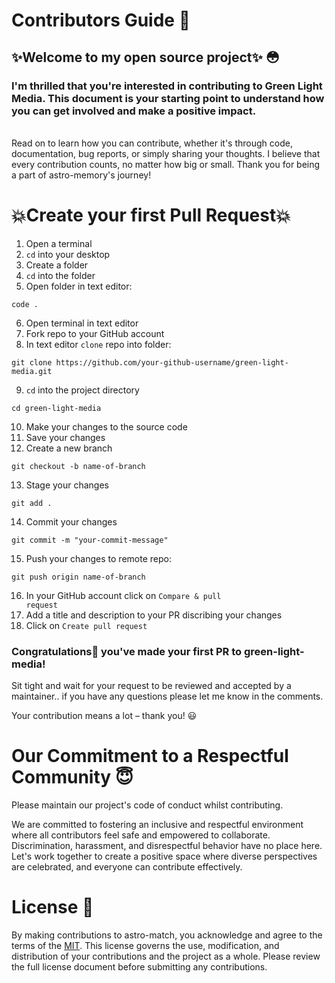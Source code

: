 # Contributors Guide 🔨
## ✨Welcome to my open source project✨ 😳

### I'm thrilled that you're interested in contributing to Green Light Media. This document is your starting point to understand how you can get involved and make a positive impact.

<br>
Read on to learn how you can contribute, whether it's through code, documentation, bug reports, or simply sharing your thoughts. I believe that every contribution counts, no matter how big or small. Thank you for being a part of astro-memory's journey!

# 💥Create your first Pull Request💥

1. Open a terminal
2. <code>cd</code> into your desktop
3. Create a folder
4. <code>cd</code> into the folder
5. Open folder in text editor:
```
code .
```
6. Open terminal in text editor
7. Fork repo to your GitHub account
8. In text editor <code>clone</code> repo into folder:
```
git clone https://github.com/your-github-username/green-light-media.git
```
9. <code>cd</code> into the project directory 
```
cd green-light-media
```

10. Make your changes to the source code
11. Save your changes
12. Create a new branch
```
git checkout -b name-of-branch
```
13. Stage your changes
```
git add .
```
14. Commit your changes
```
git commit -m "your-commit-message"
```
15. Push your changes to remote repo:
```
git push origin name-of-branch
```
16. In your GitHub account click on <code>Compare & pull request</code>
17. Add a title and description to your PR discribing your changes
18. Click on <code>Create pull request</code>

### Congratulations🎈 you've made your first PR to green-light-media!

Sit tight and wait for your request to be reviewed and accepted by a maintainer.. if you have any questions please let me know in the comments. 

Your contribution means a lot – thank you! 😃

# Our Commitment to a Respectful Community 😇

Please maintain our project's code of conduct whilst contributing.

We are committed to fostering an inclusive and respectful environment where all contributors feel safe and empowered to collaborate. Discrimination, harassment, and disrespectful behavior have no place here. Let's work together to create a positive space where diverse perspectives are celebrated, and everyone can contribute effectively.


# License 📄

By making contributions to astro-match, you acknowledge and agree to the terms of the [MIT](LICENSE). This license governs the use, modification, and distribution of your contributions and the project as a whole. Please review the full license document before submitting any contributions.
